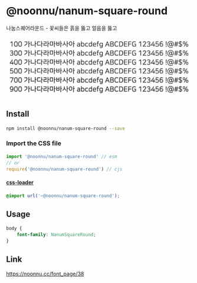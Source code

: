 # @noonnu/nanum-square-round

나눔스퀘어라운드 - 꽃씨들은 흙을 뚫고 얼음을 뚫고

![example](./example.png)

## Install

```bash
npm install @noonnu/nanum-square-round --save
```

### Import the CSS file

```js
import '@noonnu/nanum-square-round' // esm
// or
require('@noonnu/nanum-square-round') // cjs
```

#### [css-loader](https://github.com/webpack-contrib/css-loader)

```css
@import url('~@noonnu/nanum-square-round');
```

## Usage

```css
body {
    font-family: NanumSquareRound;
}
```

## Link

https://noonnu.cc/font_page/38
